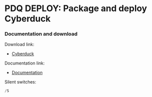 # PDQ DEPLOY: Package and deploy Cyberduck 
### Documentation and download
Download link:

* [Cyberduck](https://cyberduck.io/download/)

Documentation link:

* [Documentation](https://docs.cyberduck.io/cyberduck/faq/)

Silent switches:
```powershell
/S
```